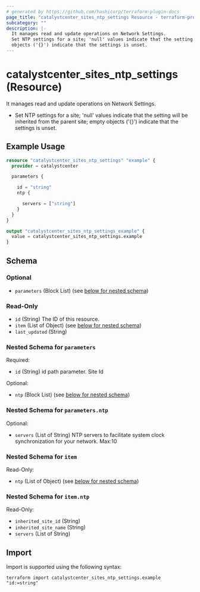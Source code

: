 ```yaml
---
# generated by https://github.com/hashicorp/terraform-plugin-docs
page_title: "catalystcenter_sites_ntp_settings Resource - terraform-provider-catalystcenter"
subcategory: ""
description: |-
  It manages read and update operations on Network Settings.
  Set NTP settings for a site; 'null' values indicate that the setting will be inherited from the parent site; empty
  objects ('{}') indicate that the settings is unset.
---
```


# catalystcenter_sites_ntp_settings (Resource)

It manages read and update operations on Network Settings.

- Set NTP settings for a site; 'null' values indicate that the setting will be inherited from the parent site; empty
objects ('{}') indicate that the settings is unset.

## Example Usage

```terraform
resource "catalystcenter_sites_ntp_settings" "example" {
  provider = catalystcenter

  parameters {

    id = "string"
    ntp {

      servers = ["string"]
    }
  }
}

output "catalystcenter_sites_ntp_settings_example" {
  value = catalystcenter_sites_ntp_settings.example
}
```

<!-- schema generated by tfplugindocs -->
## Schema

### Optional

- `parameters` (Block List) (see [below for nested schema](#nestedblock--parameters))

### Read-Only

- `id` (String) The ID of this resource.
- `item` (List of Object) (see [below for nested schema](#nestedatt--item))
- `last_updated` (String)

<a id="nestedblock--parameters"></a>
### Nested Schema for `parameters`

Required:

- `id` (String) id path parameter. Site Id

Optional:

- `ntp` (Block List) (see [below for nested schema](#nestedblock--parameters--ntp))

<a id="nestedblock--parameters--ntp"></a>
### Nested Schema for `parameters.ntp`

Optional:

- `servers` (List of String) NTP servers to facilitate system clock synchronization for your network. Max:10



<a id="nestedatt--item"></a>
### Nested Schema for `item`

Read-Only:

- `ntp` (List of Object) (see [below for nested schema](#nestedobjatt--item--ntp))

<a id="nestedobjatt--item--ntp"></a>
### Nested Schema for `item.ntp`

Read-Only:

- `inherited_site_id` (String)
- `inherited_site_name` (String)
- `servers` (List of String)

## Import

Import is supported using the following syntax:

```shell
terraform import catalystcenter_sites_ntp_settings.example "id:=string"
```
